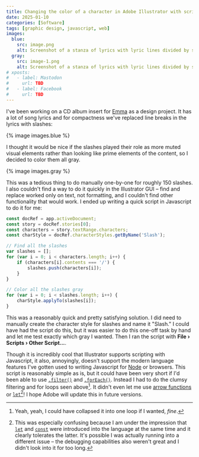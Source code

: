 ```yaml
---
title: Changing the color of a character in Adobe Illustrator with scripting
date: 2025-01-10
categories: [Software]
tags: [graphic design, javascript, web]
images:
  blue:
    src: image.png
    alt: Screenshot of a stanza of lyrics with lyric lines divided by slashes. All text is blue.
  gray:
    src: image-1.png
    alt: Screenshot of a stanza of lyrics with lyric lines divided by slashes. The text is blue, but the slashes are a light gray.
# xposts:
#   - label: Mastodon
#     url: TBD
#   - label: Facebook
#     url: TBD
---
```


I've been working on a CD album insert for [Emma](https://emmaazelborn.com/) as a design project. It has a lot of song lyrics and for compactness we've replaced line breaks in the lyrics with slashes:

{% image images.blue %}

I thought it would be nice if the slashes played their role as more muted visual elements rather than looking like prime elements of the content, so I decided to color them all gray.

{% image images.gray %}

This was a tedious thing to do manually one-by-one for roughly 150 slashes. I also couldn't find a way to do it quickly in the Illustrator GUI – find and replace worked only on text, not formatting, and I couldn't find other functionality that would work. I ended up writing a quick script in Javascript to do it for me:

```js
const docRef = app.activeDocument;
const story = docRef.stories[0];
const characters = story.textRange.characters;
const charStyle = docRef.characterStyles.getByName('Slash');

// Find all the slashes
var slashes = [];
for (var i = 0; i < characters.length; i++) {
    if (characters[i].contents === '/') {
        slashes.push(characters[i]);
    }
}

// Color all the slashes gray
for (var i = 0; i < slashes.length; i++) {
    charStyle.applyTo(slashes[i]);
}
```

This was a reasonably quick and pretty satisfying solution. I did need to manually create the character style for slashes and name it "Slash." I could have had the script do this, but it was easier to do this one-off task by hand and let me test exactly which gray I wanted. Then I ran the script with **File › Scripts › Other Script...**.

Though it is incredibly cool that Illustrator supports scripting with Javascript, it also, annoyingly, doesn't support the modern language features I've gotten used to writing Javascript for [Node][] or browsers. This script is reasonably simple as is, but it could have been very short if I'd been able to use [`.filter()`](https://developer.mozilla.org/en-US/docs/Web/JavaScript/Reference/Global_Objects/Array/filter) and [`.forEach()`](https://developer.mozilla.org/en-US/docs/Web/JavaScript/Reference/Global_Objects/Array/forEach). Instead I had to do the clumsy filtering and for loops seen above[^1]. It didn't even let me use [arrow functions](https://developer.mozilla.org/en-US/docs/Web/JavaScript/Reference/Functions/Arrow_functions) or [`let`][let][^2]! I hope Adobe will update this in future versions.

[^1]: Yeah, yeah, I could have collapsed it into one loop if I wanted, _fine_.
[^2]: This was especially confusing because I am under the impression that [`let`][let] and [`const`][const] were introduced into the language at the same time and it clearly tolerates the latter. It's possible I was actually running into a different issue – the debugging capabilities also weren't great and I didn't look into it for too long.

[Node]: https://nodejs.org/
[let]: https://developer.mozilla.org/en-US/docs/Web/JavaScript/Reference/Statements/let
[const]: https://developer.mozilla.org/en-US/docs/Web/JavaScript/Reference/Statements/const

